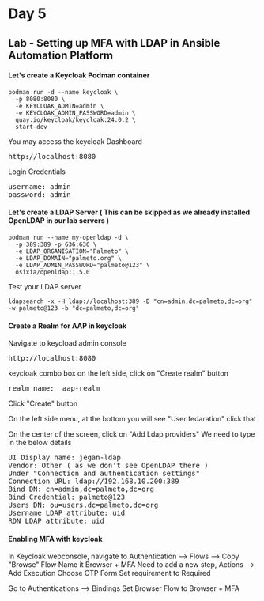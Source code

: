 # Day 5

## Lab - Setting up MFA with LDAP in Ansible Automation Platform

#### Let's create a Keycloak Podman container
```
podman run -d --name keycloak \
  -p 8080:8080 \
  -e KEYCLOAK_ADMIN=admin \
  -e KEYCLOAK_ADMIN_PASSWORD=admin \
  quay.io/keycloak/keycloak:24.0.2 \
  start-dev
```

You may access the keycloak Dashboard
<pre>
http://localhost:8080  
</pre>

Login Credentials
<pre>
username: admin
password: admin
</pre>

#### Let's create a LDAP Server ( This can be skipped as we already installed OpenLDAP in our lab servers )

```
podman run --name my-openldap -d \
  -p 389:389 -p 636:636 \
  -e LDAP_ORGANISATION="Palmeto" \
  -e LDAP_DOMAIN="palmeto.org" \
  -e LDAP_ADMIN_PASSWORD="palmeto@123" \
  osixia/openldap:1.5.0
```

Test your LDAP server
```
ldapsearch -x -H ldap://localhost:389 -D "cn=admin,dc=palmeto,dc=org" -w palmeto@123 -b "dc=palmeto,dc=org"
```

#### Create a Realm for AAP in keycloak

Navigate to keycload admin console
<pre>
http://localhost:8080  
</pre>

keycloak combo box on the left side, click on "Create realm" button
<pre>
realm name:  aap-realm 
</pre>
Click "Create" button

On the left side menu, at the bottom you will see "User fedaration" click that

On the center of the screen, click on "Add Ldap providers"
We need to type in the below details
<pre>
UI Display name: jegan-ldap
Vendor: Other ( as we don't see OpenLDAP there )
Under "Connection and authentication settings"
Connection URL: ldap://192.168.10.200:389
Bind DN: cn=admin,dc=palmeto,dc=org
Bind Credential: palmeto@123
Users DN: ou=users,dc=palmeto,dc=org
Username LDAP attribute: uid
RDN LDAP attribute: uid  
</pre>

#### Enabling MFA with keycloak
In Keycloak webconsole, navigate to Authentication --> Flows --> Copy "Browse" Flow
Name it Browser + MFA
Need to add a new step, Actions --> Add Execution
Choose OTP Form
Set requirement to Required

Go to Authentications --> Bindings
Set Browser Flow to Browser + MFA
